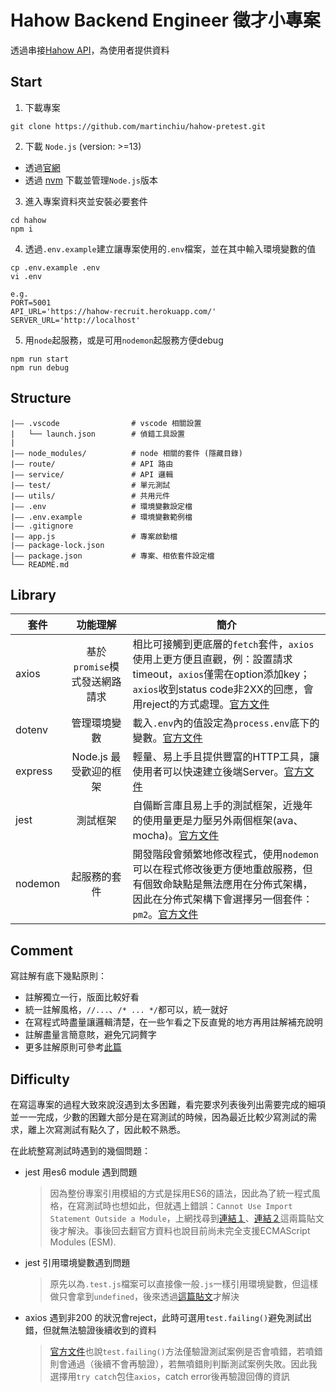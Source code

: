 # Hahow Backend Engineer 徵才小專案
透過串接[Hahow API](https://hahow-recruit.herokuapp.com)，為使用者提供資料
## Start
1. 下載專案
```
git clone https://github.com/martinchiu/hahow-pretest.git
```
2. 下載 `Node.js` (version: >=13)
- 透過[官網](https://nodejs.org/zh-tw)
- 透過 [nvm](https://www.casper.tw/development/2022/01/10/install-nvm/) 下載並管理`Node.js`版本
3. 進入專案資料夾並安裝必要套件
```
cd hahow
npm i
```
4. 透過`.env.example`建立讓專案使用的`.env`檔案，並在其中輸入環境變數的值
```
cp .env.example .env
vi .env
```
```
e.g.
PORT=5001
API_URL='https://hahow-recruit.herokuapp.com/'
SERVER_URL='http://localhost'
```
5. 用`node`起服務，或是可用`nodemon`起服務方便debug
```
npm run start
npm run debug
```
## Structure
```
|—— .vscode                # vscode 相關設置
|   └── launch.json        # 偵錯工具設置
|
|—— node_modules/          # node 相關的套件 (隱藏目錄)
|—— route/                 # API 路由
|—— service/               # API 邏輯
|—— test/                  # 單元測試
|—— utils/                 # 共用元件
|—— .env                   # 環境變數設定檔
|—— .env.example           # 環境變數範例檔
|—— .gitignore
|—— app.js                 # 專案啟動檔
|—— package-lock.json
|—— package.json           # 專案、相依套件設定檔
└── README.md
```
## Library
|套件|功能理解| 簡介
|----|:----:|----|
|axios |基於`promise`模式發送網路請求|相比可接觸到更底層的`fetch`套件，`axios`使用上更方便且直觀，例：設置請求timeout，`axios`僅需在option添加key；`axios`收到status code非2XX的回應，會用reject的方式處理。[官方文件](https://axios-http.com/docs/intro)
|dotenv |管理環境變數 |載入`.env`內的值設定為`process.env`底下的變數。[官方文件](https://www.npmjs.com/package/dotenv?activeTab=readme)
|express |Node.js 最受歡迎的框架|輕量、易上手且提供豐富的HTTP工具，讓使用者可以快速建立後端Server。[官方文件](https://expressjs.com/)
|jest |測試框架 |自備斷言庫且易上手的測試框架，近幾年的使用量更是力壓另外兩個框架(ava、mocha)。[官方文件](https://jestjs.io)
|nodemon |起服務的套件 |開發階段會頻繁地修改程式，使用`nodemon`可以在程式修改後更方便地重啟服務，但有個致命缺點是無法應用在分佈式架構，因此在分佈式架構下會選擇另一個套件：`pm2`。[官方文件](https://www.npmjs.com/package/nodemon)
## Comment
寫註解有底下幾點原則：

* 註解獨立一行，版面比較好看
* 統一註解風格，`//...`、`/* ... */`都可以，統一就好
* 在寫程式時盡量讓邏輯清楚，在一些乍看之下反直覺的地方再用註解補充說明
* 註解盡量言簡意賅，避免冗詞贅字
* 更多註解原則可參考[此篇](https://tw-google-styleguide.readthedocs.io/en/latest/google-cpp-styleguide/comments.html)

## Difficulty
在寫這專案的過程大致來說沒遇到太多困難，看完要求列表後列出需要完成的細項並一一完成，少數的困難大部分是在寫測試的時候，因為最近比較少寫測試的需求，離上次寫測試有點久了，因此較不熟悉。

在此統整寫測試時遇到的幾個問題：
* jest 用es6 module 遇到問題
    > 因為整份專案引用模組的方式是採用ES6的語法，因此為了統一程式風格，在寫測試時也想如此，但就遇上錯誤：`Cannot Use Import Statement Outside a Module`，上網找尋到[連結１](https://stackoverflow.com/questions/35756479/does-jest-support-es6-import-export)、[連結２](https://stackoverflow.com/questions/74069138/node-js-experimental-vm-modules-command-line-option-vs-type-module-in-pac)這兩篇貼文後才解決。事後回去翻官方資料也說目前尚未完全支援ECMAScript Modules (ESM).
* jest 引用環境變數遇到問題
    > 原先以為`.test.js`檔案可以直接像一般`.js`一樣引用環境變數，但這樣做只會拿到`undefined`，後來透過[這篇貼文](https://stackoverflow.com/questions/50259025/using-env-files-for-unit-testing-with-jest)才解決
* axios 遇到非200 的狀況會reject，此時可選用`test.failing()`避免測試出錯，但就無法驗證後續收到的資料
    >[官方文件](https://jestjs.io/docs/api#testfailingname-fn-timeout)也說`test.failing()`方法僅驗證測試案例是否會噴錯，若噴錯則會通過（後續不會再驗證），若無噴錯則判斷測試案例失敗。因此我選擇用`try catch`包住`axios`，catch error後再驗證回傳的資訊